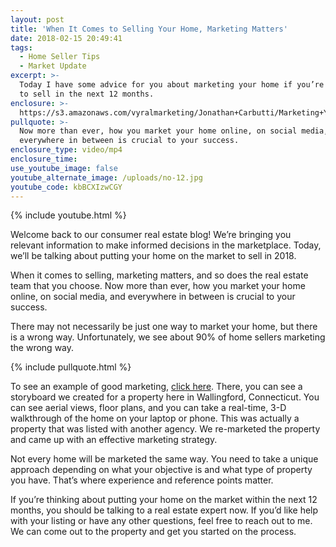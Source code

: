 ```yaml
---
layout: post
title: 'When It Comes to Selling Your Home, Marketing Matters'
date: 2018-02-15 20:49:41
tags:
  - Home Seller Tips
  - Market Update
excerpt: >-
  Today I have some advice for you about marketing your home if you’re looking
  to sell in the next 12 months.
enclosure: >-
  https://s3.amazonaws.com/vyralmarketing/Jonathan+Carbutti/Marketing+Your+Home+in+2018.mp4
pullquote: >-
  Now more than ever, how you market your home online, on social media, and
  everywhere in between is crucial to your success.
enclosure_type: video/mp4
enclosure_time:
use_youtube_image: false
youtube_alternate_image: /uploads/no-12.jpg
youtube_code: kbBCXIzwCGY
---
```


{% include youtube.html %}

Welcome back to our consumer real estate blog! We’re bringing you relevant information to make informed decisions in the marketplace. Today, we’ll be talking about putting your home on the market to sell in 2018.

When it comes to selling, marketing matters, and so does the real estate team that you choose. Now more than ever, how you market your home online, on social media, and everywhere in between is crucial to your success.

There may not necessarily be just one way to market your home, but there is a wrong way. Unfortunately, we see about 90% of home sellers marketing the wrong way.

{% include pullquote.html %}

To see an example of good marketing, [click here](http://virtual203.com/36cooke-carbutti/). There, you can see a storyboard we created for a property here in Wallingford, Connecticut. You can see aerial views, floor plans, and you can take a real-time, 3-D walkthrough of the home on your laptop or phone. This was actually a property that was listed with another agency. We re-marketed the property and came up with an effective marketing strategy.

Not every home will be marketed the same way. You need to take a unique approach depending on what your objective is and what type of property you have. That’s where experience and reference points matter.

If you’re thinking about putting your home on the market within the next 12 months, you should be talking to a real estate expert now. If you’d like help with your listing or have any other questions, feel free to reach out to me. We can come out to the property and get you started on the process.